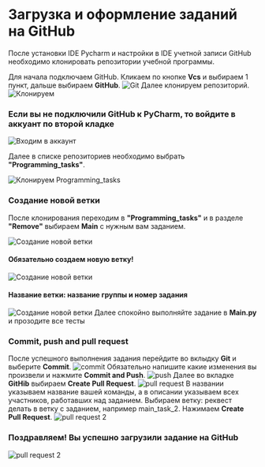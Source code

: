 # Загрузка и оформление заданий на GitHub
После установки IDE Pycharm и настройки в IDE учетной записи GitHub необходимо клонировать репозитории учебной программы. 

Для начала подключаем GitHub. Кликаем по кнопке **Vcs** и выбираем 1 пункт, дальше выбираем **GitHub**.
![Git](images/guide12.png)
Далее клонируем репозиторий.
![Клонируем](images/guide1.png)

### Если вы не подключили GitHub к PyCharm, то войдите в аккуант по второй кладке 

![Входим в аккаунт](images/guide2.png)

Далее в списке репозиториев необходимо выбрать **"Programming_tasks"**.

![Клонируем Programming_tasks](images/guide3.png)

### Создание новой ветки
После клонирования переходим в **"Programming_tasks"** и в разделе **"Remove"** выбираем **Main** с нужным вам заданием.

![Создание новой ветки](images/guide4.png)
#### Обязательно создаем новую ветку!

![Создание новой ветки](images/guide5.png)
#### Название ветки: название группы и номер задания
![Создание новой ветки](images/guide6.png)
Далее спокойно выполняйте задание в **Main.py** и прозодите все тесты
### Commit, push and pull request
После успешного выполнения задания перейдите во вклыдку **Git** и выберите **Commit**.
![commit](images/guide7.png)
Обязательно напишите какие изменения вы произвели и нажмите **Commit and Push**.
![push](images/guide8.png)
Далее во вкладке **GitHib** выбираем **Create Pull Request**.
![pull request](images/guide9.png)
В названии указываем название вашей команды, а в описании указываем всех участников, работавших над заданием. Выбираем ветку: реквест делать в ветку с заданием, например main_task_2.
Нажимаем **Create Pull Request**.
![pull request 2](images/guide11.png)
### Поздравляем! Вы успешно загрузили задание на GitHub
![pull request 2](images/mem.png)





